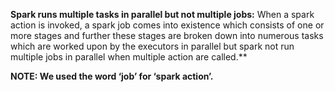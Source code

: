 

**Spark runs multiple tasks in parallel but not multiple jobs:**
When a spark action is invoked, a spark job comes into existence which consists of one or more stages and further these stages are broken down into numerous tasks which are worked upon by the executors in parallel but spark not run multiple jobs in parallel when multiple action are called.**

**NOTE: We used the word ‘job’ for ‘spark action’.**


<!--stackedit_data:
eyJoaXN0b3J5IjpbLTc0NzMwNDQwNSwtMTk2NTIwNjYzLC0yMD
g4NzQ2NjEyLC0xMDMzNTc3MTcwLDk1Mzc3MTk1OCwzNTA2Nzkz
MzEsNTg3NjE2NTcsMzYyOTE1NzcxLDE0ODgzNDU4MjAsLTQ5Mz
MyMzYyNSwtMTI3ODQ2Njc3LC05OTkwMzAzMjIsLTE3MDY3MzE5
OTIsOTA3ODk3NzIyLC0xMzQzNTgwMDc2LC0xODcyNzU5NjU5LD
Y3OTMzMjM2NSwtNDAzOTc3NDYxLC0xNzMyMjM4Nzk4LC00NzE2
ODI4OTFdfQ==
-->